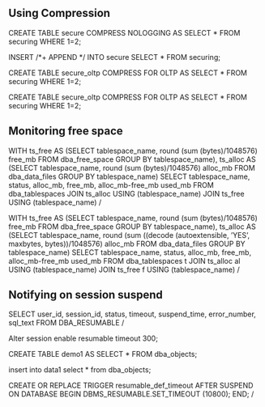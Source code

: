 ## Using Compression

CREATE TABLE secure COMPRESS NOLOGGING
AS SELECT * FROM securing WHERE 1=2;

INSERT /*+ APPEND */ INTO secure
SELECT * FROM securing;

CREATE TABLE secure_oltp COMPRESS FOR OLTP
AS SELECT * FROM securing WHERE 1=2;

CREATE TABLE secure_oltp COMPRESS FOR OLTP
AS SELECT * FROM securing WHERE 1=2;



## Monitoring free space 

WITH
ts_free AS (SELECT tablespace_name, round (sum (bytes)/1048576) free_mb FROM dba_free_space GROUP BY tablespace_name),
ts_alloc AS (SELECT tablespace_name, round (sum (bytes)/1048576) alloc_mb FROM dba_data_files GROUP BY tablespace_name)
SELECT tablespace_name, status, alloc_mb,
free_mb, alloc_mb-free_mb used_mb
FROM dba_tablespaces
JOIN ts_alloc USING (tablespace_name)
JOIN ts_free USING (tablespace_name)
/


WITH
ts_free AS (SELECT tablespace_name, round (sum (bytes)/1048576) free_mb FROM dba_free_space GROUP BY tablespace_name),
ts_alloc AS (SELECT tablespace_name, round (sum ((decode (autoextensible, ’YES’, maxbytes, bytes))/1048576) alloc_mb
FROM dba_data_files GROUP BY tablespace_name)
SELECT tablespace_name, status, alloc_mb, free_mb, alloc_mb-free_mb used_mb
FROM dba_tablespaces t
JOIN ts_alloc al USING (tablespace_name)
JOIN ts_free f USING (tablespace_name)
/


## Notifying on session suspend

SELECT user_id, session_id, status, timeout, suspend_time, error_number, sql_text
FROM DBA_RESUMABLE
/

Alter session enable resumable timeout 300;

CREATE TABLE demo1 AS SELECT * FROM dba_objects;

insert into data1 select * from dba_objects;

CREATE OR REPLACE TRIGGER resumable_def_timeout
AFTER SUSPEND
ON DATABASE
BEGIN
DBMS_RESUMABLE.SET_TIMEOUT (10800);
END;
/

